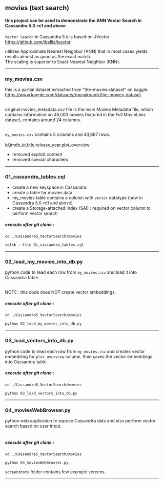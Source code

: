 ## movies (text search)

#### this project can be used to demonstrate the ANN Vector Search in Cassandra 5.0-rc1 and above

`Vector Search` in Cassandra 5.x is based on JVector https://github.com/jbellis/jvector <br>

utilizes Approximate Nearest Neighbor (ANN) that in most cases yields results almost as good as the exact match. <br>
The scaling is superior to Exact Nearest Neighbor (KNN).

---

### my_movies.csv

this is a partial dataset extracted from "the-movies-dataset" on kaggle. <br>
https://www.kaggle.com/datasets/rounakbanik/the-movies-dataset <br> <br>

original movies_metadata.csv file is the main Movies Metadata file, which contains information on 45,000 movies featured in the Full MovieLens dataset, contains around 24 columns. <br> <br>

` my_movies.csv ` contains 5 columns and 43,687 rows. <br> <br>
id,imdb_id,title,release_year,plot_overview <br>

- removed explicit content
- removed special characters

---

### 01_cassandra_tables.cql

- create a new keyspace in Cassandra
- create a table for movies data
- my_movies table contains a column with ` vector ` datatype (new in Cassandra 5.0-rc1 and above)
- create a Storage-attached Index (SAI) : required on vector column to perform vector search

##### execute after git clone :

```
cd ./Cassandra5_VectorSearch/movies

cqlsh --file 01_cassandra_tables.cql
```
---

### 02_load_my_movies_into_db.py

python code to read each row from ` my_movies.csv ` and load it into Cassandra table. <br> <br>

NOTE : this code does NOT create vector embeddings.

##### execute after git clone :

```
cd ./Cassandra5_VectorSearch/movies

python 02_load_my_movies_into_db.py
```

---

### 03_load_vectors_into_db.py

python code to read each row from ` my_movies.csv ` and creates vector embedding for ` plot_overview ` column, then saves the vector embeddings into Cassandra table.

##### execute after git clone :

```
cd ./Cassandra5_VectorSearch/movies

python 03_load_vectors_into_db.py
```

---

### 04_moviesWebBrowser.py

python web application to expose Cassandra data and also perform vector search based on user input. <br> <br>

##### execute after git clone :

```
cd ./Cassandra5_VectorSearch/movies

python 04_moviesWebBrowser.py
```

` screenshots ` folder contains few example screens.

---

